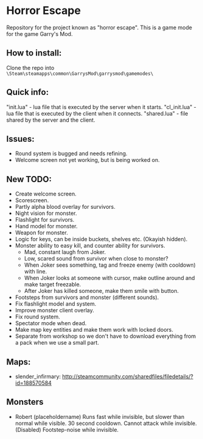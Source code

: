# Horror Escape
Repository for the project known as "horror escape".
This is a game mode for the game Garry's Mod.

## How to install:

Clone the repo into `\Steam\steamapps\common\GarrysMod\garrysmod\gamemodes\` 

## Quick info:

"init.lua" - lua file that is executed by the server when it starts.
"cl_init.lua" - lua file that is executed by the client when it connects.
"shared.lua" - file shared by the server and the client.

## Issues:
- Round system is bugged and needs refining.
- Welcome screen not yet working, but is being worked on.

## New TODO:
- Create welcome screen.
- Scorescreen.
- Partly alpha blood overlay for survivors.
- Night vision for monster.
- Flashlight for survivors.
- Hand model for monster.
- Weapon for monster.
- Logic for keys, can be inside buckets, shelves etc. (Okayish hidden).
- Monster ability to easy kill, and counter ability for survivors.
  * Mad, constant laugh from Joker.
  * Low, scared sound from survivor when close to monster?
  * When Joker sees something, tag and freeze enemy (with cooldown) with line.
  * When Joker looks at someone with cursor, make outline around and 
    make target freezable.
  * After Joker has killed someone, make them smile with button.
- Footsteps from survivors and monster (different sounds).
- Fix flashlight model and system.
- Improve monster client overlay.
- Fix round system.
- Spectator mode when dead.
- Make map key entities and make them work with locked doors.
- Separate from workshop so we don't have to download everything from a pack when we use a small part.

## Maps:
- slender_infirmary: http://steamcommunity.com/sharedfiles/filedetails/?id=188570584

## Monsters

- Robert (placeholdername)
	Runs fast while invisible, but slower than normal while visible. 30 second cooldown.
	Cannot attack while invisible. (Disabled)
	Footstep-noise while invisible.
